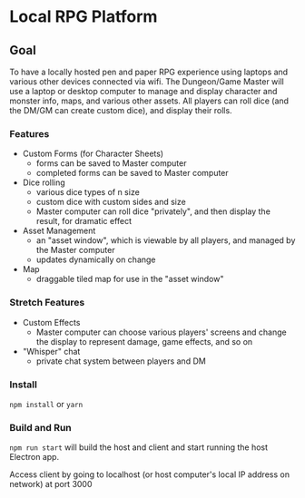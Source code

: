 # Local RPG Platform

## Goal
To have a locally hosted pen and paper RPG experience using laptops and various other devices connected via wifi. The Dungeon/Game Master will use a laptop or desktop computer to manage and display character and monster info, maps, and various other assets. All players can roll dice (and the DM/GM can create custom dice), and display their rolls.

### Features
- Custom Forms (for Character Sheets)
  - forms can be saved to Master computer
  - completed forms can be saved to Master computer
- Dice rolling
  - various dice types of n size
  - custom dice with custom sides and size
  - Master computer can roll dice "privately", and then display the result, for dramatic effect
- Asset Management
  - an "asset window", which is viewable by all players, and managed by the Master computer
  - updates dynamically on change
- Map
  - draggable tiled map for use in the "asset window"

### Stretch Features
- Custom Effects
  - Master computer can choose various players' screens and change the display to represent damage, game effects, and so on
- "Whisper" chat
  - private chat system between players and DM


### Install

`npm install` or `yarn`

### Build and Run

`npm run start` will build the host and client and start running the host Electron app.

Access client by going to localhost (or host computer's local IP address on network) at port 3000